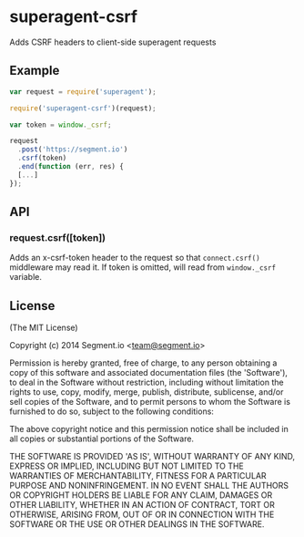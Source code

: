 
# superagent-csrf

  Adds CSRF headers to client-side superagent requests

## Example

```js
var request = require('superagent');

require('superagent-csrf')(request);

var token = window._csrf;

request
  .post('https://segment.io')
  .csrf(token)
  .end(function (err, res) {
  [...]
});
```

## API

### request.csrf([token])

  Adds an x-csrf-token header to the request so that `connect.csrf()` middleware may read it. If token is omitted, will read from `window._csrf` variable.


## License

(The MIT License)

Copyright (c) 2014 Segment.io &lt;team@segment.io&gt;

Permission is hereby granted, free of charge, to any person obtaining
a copy of this software and associated documentation files (the
'Software'), to deal in the Software without restriction, including
without limitation the rights to use, copy, modify, merge, publish,
distribute, sublicense, and/or sell copies of the Software, and to
permit persons to whom the Software is furnished to do so, subject to
the following conditions:

The above copyright notice and this permission notice shall be
included in all copies or substantial portions of the Software.

THE SOFTWARE IS PROVIDED 'AS IS', WITHOUT WARRANTY OF ANY KIND,
EXPRESS OR IMPLIED, INCLUDING BUT NOT LIMITED TO THE WARRANTIES OF
MERCHANTABILITY, FITNESS FOR A PARTICULAR PURPOSE AND NONINFRINGEMENT.
IN NO EVENT SHALL THE AUTHORS OR COPYRIGHT HOLDERS BE LIABLE FOR ANY
CLAIM, DAMAGES OR OTHER LIABILITY, WHETHER IN AN ACTION OF CONTRACT,
TORT OR OTHERWISE, ARISING FROM, OUT OF OR IN CONNECTION WITH THE
SOFTWARE OR THE USE OR OTHER DEALINGS IN THE SOFTWARE.